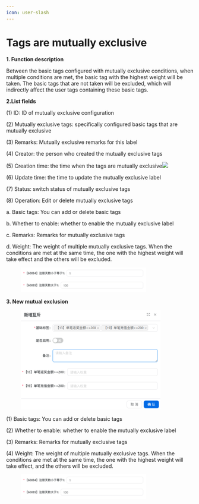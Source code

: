 ```yaml
---
icon: user-slash
---
```


# Tags are mutually exclusive

**1. Function description**

Between the basic tags configured with mutually exclusive conditions, when multiple conditions are met, the basic tag with the highest weight will be taken. The basic tags that are not taken will be excluded, which will indirectly affect the user tags containing these basic tags.

**2.List fields**

(1) ID: ID of mutually exclusive configuration

(2) Mutually exclusive tags: specifically configured basic tags that are mutually exclusive

(3) Remarks: Mutually exclusive remarks for this label

(4) Creator: the person who created the mutually exclusive tags

(5) Creation time: the time when the tags are mutually exclusive![](file:///C:/Users/Administrator/AppData/Local/Temp/msohtmlclip1/01/clip_image001.png)

(6) Update time: the time to update the mutually exclusive label

(7) Status: switch status of mutually exclusive tags

(8) Operation: Edit or delete mutually exclusive tags

a. Basic tags: You can add or delete basic tags

b. Whether to enable: whether to enable the mutually exclusive label

c. Remarks: Remarks for mutually exclusive tags

d. Weight: The weight of multiple mutually exclusive tags. When the conditions are met at the same time, the one with the highest weight will take effect and the others will be excluded.

<div align="left"><figure><img src="../../.gitbook/assets/image (174).png" alt="" width="336"><figcaption></figcaption></figure></div>

**3. New mutual exclusion**

<div align="left"><figure><img src="../../.gitbook/assets/image (175).png" alt="" width="375"><figcaption></figcaption></figure></div>

(1) Basic tags: You can add or delete basic tags

(2) Whether to enable: whether to enable the mutually exclusive label

(3) Remarks: Remarks for mutually exclusive tags

(4) Weight: The weight of multiple mutually exclusive tags. When the conditions are met at the same time, the one with the highest weight will take effect, and the others will be excluded.

<div align="left"><figure><img src="../../.gitbook/assets/image (176).png" alt="" width="336"><figcaption></figcaption></figure></div>
